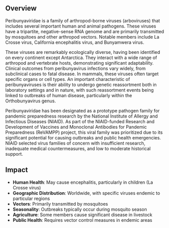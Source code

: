 ## Overview

Peribunyaviridae is a family of arthropod-borne viruses (arboviruses) that includes several important human and animal pathogens. These viruses have a tripartite, negative-sense RNA genome and are primarily transmitted by mosquitoes and other arthropod vectors. Notable members include La Crosse virus, California encephalitis virus, and Bunyamwera virus.

These viruses are remarkably ecologically diverse, having been identified on every continent except Antarctica. They interact with a wide range of arthropod and vertebrate hosts, demonstrating significant adaptability. Clinical outcomes from peribunyavirus infections vary widely, from subclinical cases to fatal disease. In mammals, these viruses often target specific organs or cell types. An important characteristic of peribunyaviruses is their ability to undergo genetic reassortment both in laboratory settings and in nature, with such reassortment events being linked to outbreaks of human disease, particularly within the Orthobunyavirus genus.

Peribunyaviridae has been designated as a prototype pathogen family for pandemic preparedness research by the National Institute of Allergy and Infectious Diseases (NIAID). As part of the NIAID-funded Research and Development of Vaccines and Monoclonal Antibodies for Pandemic Preparedness (ReVAMPP) project, this viral family was prioritized due to its significant potential for causing outbreaks and public health emergencies. NIAID selected virus families of concern with insufficient research, inadequate medical countermeasures, and low to moderate historical support.

## Impact

- **Human Health**: May cause encephalitis, particularly in children (La Crosse virus)
- **Geographic Distribution**: Worldwide, with specific viruses endemic to particular regions
- **Vectors**: Primarily transmitted by mosquitoes
- **Seasonality**: Outbreaks typically occur during mosquito season
- **Agriculture**: Some members cause significant disease in livestock
- **Public Health**: Requires vector control measures in endemic areas
